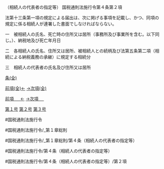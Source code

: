 （相続人の代表者の指定等）
国税通則法施行令第４条第２項

法第十三条第一項の規定による届出は、次に掲げる事項を記載し、かつ、同項の規定に係る相続人が連署した書面でしなければならない。

一　被相続人の氏名、死亡時の住所又は居所（事務所及び事業所を含む。以下同じ。）、納税地及び死亡年月日

二　各相続人の氏名、住所又は居所、被相続人との続柄及び法第五条第二項（相続による納税義務の承継）に規定する相続分

三　相続人の代表者の氏名及び住所又は居所

[条(全)](国税通則法施行＿令＿第４条_.md)

[前項(全)←](国税通則法施行＿令＿第４条第１項_.md)    [→次項(全)](国税通則法施行＿令＿第４条第３項_.md)

[前項 　 ←](国税通則法施行＿令＿第４条第１項.md)    [→次項 　 ](国税通則法施行＿令＿第４条第３項.md)

[第１号](国税通則法施行＿令＿第４条第２項第１号.md)  [第２号](国税通則法施行＿令＿第４条第２項第２号.md)  [第３号](国税通則法施行＿令＿第４条第２項第３号.md)  

#国税通則法施行令

#国税通則法施行令/_第１章総則

#国税通則法施行令/_第１章総則/第４条（相続人の代表者の指定等）

#国税通則法施行令/第４条（相続人の代表者の指定等）

#国税通則法施行令/第４条（相続人の代表者の指定等）/第２項


